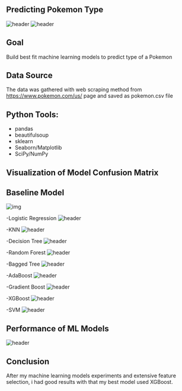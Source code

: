 ## Predicting  Pokemon Type
![header](https://github.com/toprakmehmet/pokemon_types/blob/master/pics/International_Pok%C3%A9mon_logo.svg.png)
![header](https://github.com/toprakmehmet/pokemon_types/blob/master/pics/dims.jpeg)

## Goal
Build best fit machine learning models to predict type of a Pokemon

## Data Source
The data was gathered with web scraping method from https://www.pokemon.com/us/ page
and saved as pokemon.csv file

## Python Tools:
   - pandas
   - beautifulsoup
   - sklearn
   - Seaborn/Matplotlib
   - SciPy/NumPy

## Visualization of Model Confusion Matrix 
## Baseline Model
![img](https://github.com/toprakmehmet/pokemon_types/blob/master/pics/baseline_model.png)
  
  -Logistic Regression
 ![header](https://github.com/toprakmehmet/pokemon_types/blob/master/pics/log_conf_matrix.png)
  
  -KNN
  ![header](https://github.com/toprakmehmet/pokemon_types/blob/master/pics/knn_conf_matrix.png)
 
 -Decision Tree
  ![header](https://github.com/toprakmehmet/pokemon_types/blob/master/pics/dt_conf_matrix.png)
 
 -Random Forest
  ![header](https://github.com/toprakmehmet/pokemon_types/blob/master/pics/rf_conf_matrix.png)
 
 -Bagged Tree
  ![header](https://github.com/toprakmehmet/pokemon_types/blob/master/pics/bt_conf_matrix.png)

-AdaBoost
  ![header](https://github.com/toprakmehmet/pokemon_types/blob/master/pics/ada_conf_matrix.png)

-Gradient Boost
  ![header](https://github.com/toprakmehmet/pokemon_types/blob/master/pics/gbt_conf_matrix.png)

-XGBoost
  ![header](https://github.com/toprakmehmet/pokemon_types/blob/master/pics/xgb_conf_matrix.png)

-SVM
  ![header](https://github.com/toprakmehmet/pokemon_types/blob/master/pics/svm_conf_matrix.png)


## Performance of ML Models
![header](https://github.com/toprakmehmet/pokemon_types/blob/master/pics/result.png)

## Conclusion
After my machine learning models experiments and extensive feature selection, i had good results with that my best model used  XGBoost.
